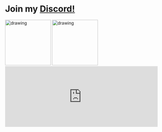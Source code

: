 # Join my [Discord!](https://discord.gg/sRGX5VRwzQ)

<img id="stat" src="http://github-readme-streak-stats.herokuapp.com?user=p0rtL6&background=282C34&ring=D5B475&sideNums=D5B475&sideLabels=D5B475&currStreakLabel=D5B475&currStreakNum=DD2727&fire=DD2727&dates=D5B475" alt="drawing" height="150"/> <img id="stat" src="https://github-readme-stats.vercel.app/api/top-langs/?username=p0rtL6&layout=compact&theme=onedark" alt="drawing" height="150"/>
<embed type="text/html" src="https://p0rtl6.github.io/p0rtL6/assets/site"  width="500" height="200">
